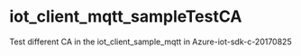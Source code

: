 # iot_client_mqtt_sampleTestCA
Test different CA in the iot_client_sample_mqtt in Azure-iot-sdk-c-20170825
